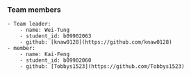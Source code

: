 ### Team members
    - Team leader:
        - name: Wei-Tung
        - student_id: b09902063
        - github: [knaw0128](https://github.com/knaw0128)
    - member:
        - name: Kai-Feng
        - student_id: b09902060	
        - github: [Tobbys1523](https://github.com/Tobbys1523)

